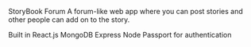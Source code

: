 StoryBook Forum
A forum-like web app where you can post stories and other people can add on to the story.

Built in
React.js
MongoDB
Express
Node
Passport for authentication

